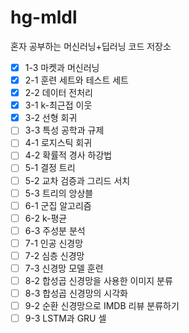 # hg-mldl
혼자 공부하는 머신러닝+딥러닝 코드 저장소
- [x] 1-3 마켓과 머신러닝
- [x] 2-1 훈련 세트와 테스트 세트
- [x] 2-2 데이터 전처리
- [x] 3-1 k-최근접 이웃
- [x] 3-2 선형 회귀
- [ ] 3-3 특성 공학과 규제 
- [ ] 4-1 로지스틱 회귀
- [ ] 4-2 확률적 경사 하강법
- [ ] 5-1 결정 트리
- [ ] 5-2 교차 검증과 그리드 서치
- [ ] 5-3 트리의 앙상블
- [ ] 6-1 군집 알고리즘
- [ ] 6-2 k-평균
- [ ] 6-3 주성분 분석
- [ ] 7-1 인공 신경망
- [ ] 7-2 심층 신경망
- [ ] 7-3 신경망 모델 훈련
- [ ] 8-2 합성곱 신경망을 사용한 이미지 분류
- [ ] 8-3 합성곱 신경망의 시각화
- [ ] 9-2 순환 신경망으로 IMDB 리뷰 분류하기
- [ ] 9-3 LSTM과 GRU 셀

